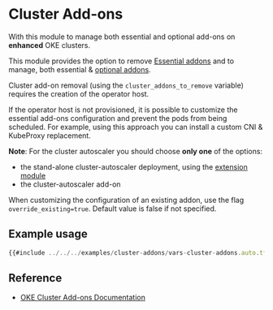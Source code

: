 # Cluster Add-ons

With this module to manage both essential and optional add-ons on **enhanced** OKE clusters. 

This module provides the option to remove [Essential addons](https://docs.oracle.com/en-us/iaas/Content/ContEng/Tasks/contengintroducingclusteraddons.htm#contengintroducingclusteraddons__section-essential-addons) and to manage, both essential & [optional addons](https://docs.oracle.com/en-us/iaas/Content/ContEng/Tasks/contengintroducingclusteraddons.htm#contengintroducingclusteraddons__section-optional-addons).

Cluster add-on removal (using the `cluster_addons_to_remove` variable) requires the creation of the operator host.

If the operator host is not provisioned, it is possible to customize the essential add-ons configuration and prevent the pods from being scheduled. For example, using this approach you can install a custom CNI & KubeProxy replacement.

**Note**: For the cluster autoscaler you should choose **only one** of the options:
- the stand-alone cluster-autoscaler deployment, using the [extension module](./extensions_cluster_autoscaler.md)
- the cluster-autoscaler add-on

When customizing the configuration of an existing addon, use the flag `override_existing=true`. Default value is false if not specified.

## Example usage
```javascript
{{#include ../../../examples/cluster-addons/vars-cluster-addons.auto.tfvars:4:}}
```

## Reference
* [OKE Cluster Add-ons Documentation](https://docs.oracle.com/en-us/iaas/Content/ContEng/Tasks/contengconfiguringclusteraddons.htm)
